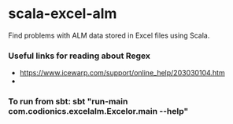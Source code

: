# scala-excel-alm
Find problems with ALM data stored in Excel files using Scala.

### Useful links for reading about Regex

 - https://www.icewarp.com/support/online_help/203030104.htm
 - 

### To run from sbt: sbt "run-main com.codionics.excelalm.Excelor.main --help"